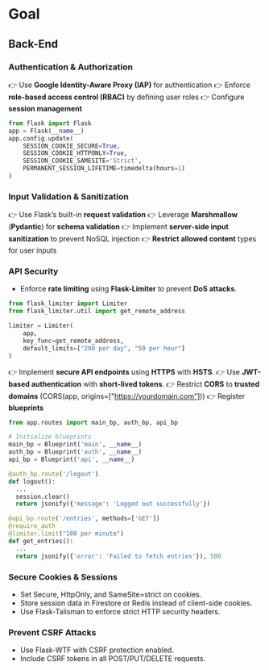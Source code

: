 # Goal

## Back-End
### Authentication & Authorization

👉 Use **Google Identity-Aware Proxy (IAP)** for authentication
👉 Enforce **role-based access control (RBAC)** by defining user roles
👉 Configure **session management**

```python 
from flask import Flask
app = Flask(__name__)
app.config.update(
    SESSION_COOKIE_SECURE=True,
    SESSION_COOKIE_HTTPONLY=True,
    SESSION_COOKIE_SAMESITE='Strict',
    PERMANENT_SESSION_LIFETIME=timedelta(hours=1)
)
```

### Input Validation & Sanitization

👉 Use Flask’s built-in **request validation**
👉 Leverage **Marshmallow** (**Pydantic**) for **schema validation**
👉 Implement **server-side input sanitization** to prevent NoSQL injection
👉 **Restrict allowed content** types for user inputs

### API Security
- Enforce **rate limiting** using **Flask-Limiter** to prevent **DoS attacks**.
```python
from flask_limiter import Limiter
from flask_limiter.util import get_remote_address

limiter = Limiter(
    app,
    key_func=get_remote_address,
    default_limits=["200 per day", "50 per hour"]
)
```
👉 Implement **secure API endpoints** using **HTTPS** with **HSTS**.
👉 Use **JWT-based authentication** with **short-lived tokens**.
👉 Restrict **CORS** to **trusted domains** (CORS(app, origins=["https://yourdomain.com"]))
👉 Register **blueprints**

```python
from app.routes import main_bp, auth_bp, api_bp

# Initialize blueprints
main_bp = Blueprint('main', __name__)
auth_bp = Blueprint('auth', __name__)
api_bp = Blueprint('api', __name__)

@auth_bp.route('/logout')
def logout():
  ...
  session.clear()
  return jsonify({'message': 'Logged out successfully'})

@api_bp.route('/entries', methods=['GET'])
@require_auth
@limiter.limit("100 per minute")
def get_entries():
  ...
  return jsonify({'error': 'Failed to fetch entries'}), 500
```

### Secure Cookies & Sessions
- Set Secure, HttpOnly, and SameSite=strict on cookies.
- Store session data in Firestore or Redis instead of client-side cookies.
- Use Flask-Talisman to enforce strict HTTP security headers.

### Prevent CSRF Attacks
- Use Flask-WTF with CSRF protection enabled.
- Include CSRF tokens in all POST/PUT/DELETE requests.

